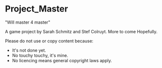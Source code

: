 # Project_Master
"Will master 4 master"

A game project by Sarah Schmitz and Stef Colruyt. More to come Hopefully.

Please do not use or copy content because:
- It's not done yet.
- No touchy touchy, it's mine.
- No licencing means general copyright laws apply.